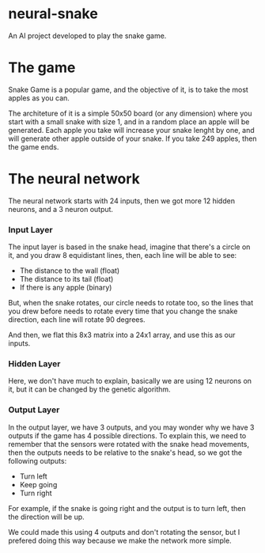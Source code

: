 # neural-snake

An AI project developed to play the snake game.

<h1>The game</h1>

Snake Game is a popular game, and the objective of it, is to take the most apples as you can. 

The architeture of it is a simple 50x50 board (or any dimension) where you start with a small snake with size 1, and in a random place an apple will be generated. Each apple you take will increase your snake lenght by one, and will generate other apple outside of your snake. If you take 249 apples, then the game ends.

<h1>The neural network</h1>

The neural network starts with 24 inputs, then we got more 12 hidden neurons, and a 3 neuron output.

<h3>Input Layer</h3>

The input layer is based in the snake head, imagine that there's a circle on it, and you draw 8 equidistant lines, then, each line will be able to see:

* The distance to the wall (float)
* The distance to its tail (float)
* If there is any apple (binary)

But, when the snake rotates, our circle needs to rotate too, so the lines that you drew before needs to rotate every time that you change the snake direction, each line will rotate 90 degrees.

And then, we flat this 8x3 matrix into a 24x1 array, and use this as our inputs.

<h3>Hidden Layer</h3>

Here, we don't have much to explain, basically we are using 12 neurons on it, but it can be changed by the genetic algorithm.

<h3>Output Layer</h3>

In the output layer, we have 3 outputs, and you may wonder why we have 3 outputs if the game has 4 possible directions. To explain this, we need to remember that the sensors were rotated with the snake head movements, then the outputs needs to be relative to the snake's head, so we got the following outputs: 

* Turn left
* Keep going
* Turn right

For example, if the snake is going right and the output is to turn left, then the direction will be up.

We could made this using 4 outputs and don't rotating the sensor, but I prefered doing this way because we make the network more simple.
